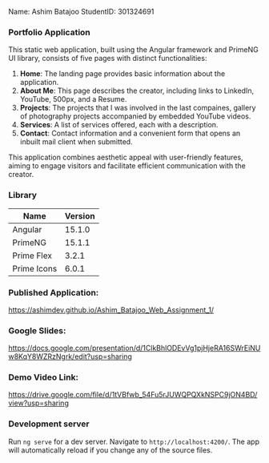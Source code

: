 Name: Ashim Batajoo
StudentID: 301324691

### Portfolio Application
This static web application, built using the Angular framework and PrimeNG UI library, consists of five pages with distinct functionalities:

1. **Home**: The landing page provides basic information about the application.
2. **About Me**: This page describes the creator, including links to LinkedIn, YouTube, 500px, and a Resume.
3. **Projects**: The projects that I was involved in the last compaines, gallery of photography projects accompanied by embedded YouTube videos.
4. **Services**: A list of services offered, each with a description.
5. **Contact**: Contact information and a convenient form that opens an inbuilt mail client when submitted.

This application combines aesthetic appeal with user-friendly features, aiming to engage visitors and facilitate efficient communication with the creator.

### Library
                    
Name | Version
------------- | -------------
Angular  | 15.1.0
PrimeNG  | 15.1.1
Prime Flex  | 3.2.1
Prime Icons  | 6.0.1

### Published Application: 
https://ashimdev.github.io/Ashim_Batajoo_Web_Assignment_1/

### Google Slides:
https://docs.google.com/presentation/d/1ClkBhlODEvVg1pjHjeRA16SWrEiNUw8KqY8WZRzNgrk/edit?usp=sharing

### Demo Video Link:
https://drive.google.com/file/d/1tVBfwb_54Fu5rJUWQPQXkNSPC9jON4BD/view?usp=sharing

### Development server
Run `ng serve` for a dev server. Navigate to `http://localhost:4200/`. The app will automatically reload if you change any of the source files.
